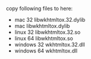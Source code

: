 copy following files to here:

- mac 32 libwkhtmltox.32.dylib
- mac libwkhtmltox.dylib
- linux 32 libwkhtmltox.32.so
- linux 64 libwkhtmltox.so
- windows 32 wkhtmltox.32.dll
- windows 64 wkhtmltox.dll
